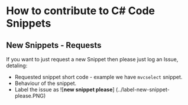 # How to contribute to C# Code Snippets

## New Snippets - Requests

If you want to just request a new Snippet then please just log an Issue, detaling:

- Requested snippet short code - example we have `mvcselect` snippet. 
- Behaviour of the snippet.
- Label the issue as ![**new snippet please**] (../label-new-snippet-please.PNG)


